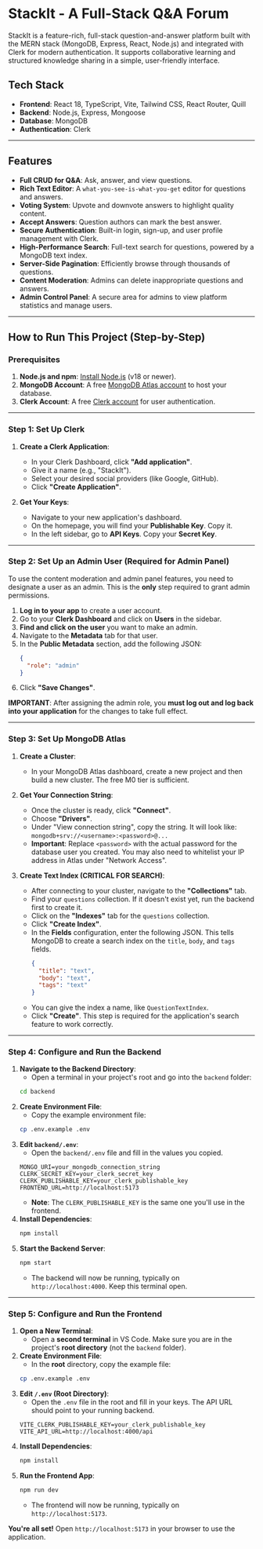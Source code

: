 
# StackIt - A Full-Stack Q&A Forum

StackIt is a feature-rich, full-stack question-and-answer platform built with the MERN stack (MongoDB, Express, React, Node.js) and integrated with Clerk for modern authentication. It supports collaborative learning and structured knowledge sharing in a simple, user-friendly interface.

## Tech Stack

- **Frontend**: React 18, TypeScript, Vite, Tailwind CSS, React Router, Quill
- **Backend**: Node.js, Express, Mongoose
- **Database**: MongoDB
- **Authentication**: Clerk

---

## Features

- **Full CRUD for Q&A**: Ask, answer, and view questions.
- **Rich Text Editor**: A `what-you-see-is-what-you-get` editor for questions and answers.
- **Voting System**: Upvote and downvote answers to highlight quality content.
- **Accept Answers**: Question authors can mark the best answer.
- **Secure Authentication**: Built-in login, sign-up, and user profile management with Clerk.
- **High-Performance Search**: Full-text search for questions, powered by a MongoDB text index.
- **Server-Side Pagination**: Efficiently browse through thousands of questions.
- **Content Moderation**: Admins can delete inappropriate questions and answers.
- **Admin Control Panel**: A secure area for admins to view platform statistics and manage users.

---

## How to Run This Project (Step-by-Step)

### Prerequisites

1.  **Node.js and npm**: [Install Node.js](https://nodejs.org/) (v18 or newer).
2.  **MongoDB Account**: A free [MongoDB Atlas account](https://www.mongodb.com/cloud/atlas/register) to host your database.
3.  **Clerk Account**: A free [Clerk account](https://dashboard.clerk.com/sign-up) for user authentication.

---

### Step 1: Set Up Clerk

1.  **Create a Clerk Application**:
    -   In your Clerk Dashboard, click **"Add application"**.
    -   Give it a name (e.g., "StackIt").
    -   Select your desired social providers (like Google, GitHub).
    -   Click **"Create Application"**.

2.  **Get Your Keys**:
    -   Navigate to your new application's dashboard.
    -   On the homepage, you will find your **Publishable Key**. Copy it.
    -   In the left sidebar, go to **API Keys**. Copy your **Secret Key**.

---

### Step 2: Set Up an Admin User (Required for Admin Panel)

To use the content moderation and admin panel features, you need to designate a user as an admin. This is the **only** step required to grant admin permissions.

1.  **Log in to your app** to create a user account.
2.  Go to your **Clerk Dashboard** and click on **Users** in the sidebar.
3.  **Find and click on the user** you want to make an admin.
4.  Navigate to the **Metadata** tab for that user.
5.  In the **Public Metadata** section, add the following JSON:
    ```json
    {
      "role": "admin"
    }
    ```
6.  Click **"Save Changes"**.

**IMPORTANT**: After assigning the admin role, you **must log out and log back into your application** for the changes to take full effect.

---

### Step 3: Set Up MongoDB Atlas

1.  **Create a Cluster**:
    -   In your MongoDB Atlas dashboard, create a new project and then build a new cluster. The free M0 tier is sufficient.
2.  **Get Your Connection String**:
    -   Once the cluster is ready, click **"Connect"**.
    -   Choose **"Drivers"**.
    -   Under "View connection string", copy the string. It will look like: `mongodb+srv://<username>:<password>@...`
    -   **Important**: Replace `<password>` with the actual password for the database user you created. You may also need to whitelist your IP address in Atlas under "Network Access".

3.  **Create Text Index (CRITICAL FOR SEARCH)**:
    -   After connecting to your cluster, navigate to the **"Collections"** tab.
    -   Find your `questions` collection. If it doesn't exist yet, run the backend first to create it.
    -   Click on the **"Indexes"** tab for the `questions` collection.
    -   Click **"Create Index"**.
    -   In the **Fields** configuration, enter the following JSON. This tells MongoDB to create a search index on the `title`, `body`, and `tags` fields.
        ```json
        {
          "title": "text",
          "body": "text",
          "tags": "text"
        }
        ```
    -   You can give the index a name, like `QuestionTextIndex`.
    -   Click **"Create"**. This step is required for the application's search feature to work correctly.

---

### Step 4: Configure and Run the Backend

1.  **Navigate to the Backend Directory**:
    -   Open a terminal in your project's root and go into the `backend` folder:
      ```sh
      cd backend
      ```
2.  **Create Environment File**:
    -   Copy the example environment file:
      ```sh
      cp .env.example .env
      ```
3.  **Edit `backend/.env`**:
    -   Open the `backend/.env` file and fill in the values you copied.
      ```
      MONGO_URI=your_mongodb_connection_string
      CLERK_SECRET_KEY=your_clerk_secret_key
      CLERK_PUBLISHABLE_KEY=your_clerk_publishable_key
      FRONTEND_URL=http://localhost:5173
      ```
    -   **Note**: The `CLERK_PUBLISHABLE_KEY` is the same one you'll use in the frontend.
4.  **Install Dependencies**:
    ```sh
    npm install
    ```
5.  **Start the Backend Server**:
    ```sh
    npm start
    ```
    -   The backend will now be running, typically on `http://localhost:4000`. Keep this terminal open.

---

### Step 5: Configure and Run the Frontend

1.  **Open a New Terminal**:
    -   Open a **second terminal** in VS Code. Make sure you are in the project's **root directory** (not the `backend` folder).
2.  **Create Environment File**:
    -   In the **root** directory, copy the example file:
      ```sh
      cp .env.example .env
      ```
3.  **Edit `/.env` (Root Directory)**:
    -   Open the `.env` file in the root and fill in your keys. The API URL should point to your running backend.
      ```
      VITE_CLERK_PUBLISHABLE_KEY=your_clerk_publishable_key
      VITE_API_URL=http://localhost:4000/api
      ```
4.  **Install Dependencies**:
    ```sh
    npm install
    ```
5.  **Run the Frontend App**:
    ```sh
    npm run dev
    ```
    -   The frontend will now be running, typically on `http://localhost:5173`.

**You're all set!** Open `http://localhost:5173` in your browser to use the application.
